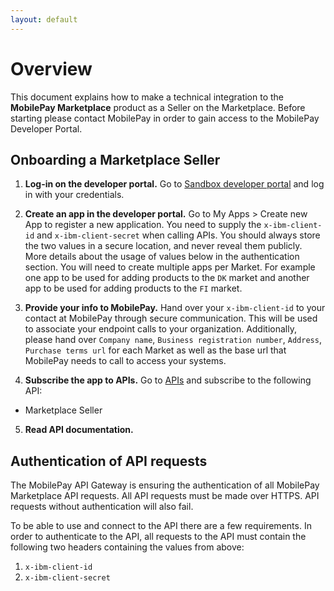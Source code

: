 ```yaml
---
layout: default
---
```


# Overview
This document explains how to make a technical integration to the **MobilePay Marketplace** product as a Seller on the Marketplace. Before starting please contact MobilePay in order to gain access to the MobilePay Developer Portal.

## <a name="marketplaceseller_onboarding"></a> Onboarding a Marketplace Seller

1. **Log-in on the developer portal.** Go to [Sandbox developer portal](https://sandbox-developer.mobilepay.dk/) and log in with your credentials.

2. **Create an app in the developer portal.** Go to My Apps > Create new App to register a new application. You need to supply the `x-ibm-client-id` and `x-ibm-client-secret` when calling APIs. You should always store the two values in a secure location, and never reveal them publicly. More details about the usage of values below in the authentication section. You will need to create multiple apps per Market. For example one app to be used for adding products to the `DK` market and another app to be used for adding products to the `FI` market.

3. **Provide your info to MobilePay.** Hand over your `x-ibm-client-id` to your contact at MobilePay through secure communication. This will be used to associate your endpoint calls to your organization. Additionally, please hand over `Company name`, `Business registration number`, `Address`, `Purchase terms url` for each Market as well as the base url that MobilePay needs to call to access your systems.

4. **Subscribe the app to APIs.**  Go to [APIs](https://sandbox-developer.mobilepay.dk/product) and subscribe to the following API:
-  Marketplace Seller

5. **Read API documentation.** 

## <a name="authenticationapi"></a> Authentication of API requests 
The MobilePay API Gateway is ensuring the authentication of all MobilePay Marketplace API requests. All API requests must be made over HTTPS. API requests without authentication will also fail.

To be able to use and connect to the API there are a few requirements. In order to authenticate to the API, all requests to the API must contain the following two headers containing the values from above:
1. `x-ibm-client-id`
2. `x-ibm-client-secret`
